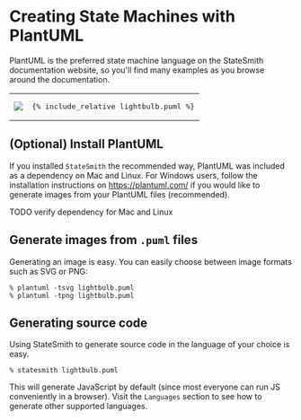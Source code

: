 # Creating State Machines with PlantUML 

PlantUML is the preferred state machine language on the StateSmith documentation website, so you'll find many examples as you browse around the documentation.

<table>
<tr>
<td>
<img src="lightbulb.svg">
</td>
<td>
<pre>
{% include_relative lightbulb.puml %}
</pre>
</td>
</tr>
</table>

## (Optional) Install PlantUML

If you installed `StateSmith` the recommended way, PlantUML was included as a dependency on Mac and Linux. For Windows users, follow the installation instructions on https://plantuml.com/ if you would like to generate images from your PlantUML files (recommended).

TODO verify dependency for Mac and Linux

## Generate images from `.puml` files

Generating an image is easy. You can easily choose between image formats such as SVG or PNG:

```
% plantuml -tsvg lightbulb.puml
% plantuml -tpng lightbulb.puml
```

## Generating source code

Using StateSmith to generate source code in the language of your choice is easy.

```
% statesmith lightbulb.puml
```

This will generate JavaScript by default (since most everyone can run JS conveniently in a browser). Visit the `Languages` section to see how to generate other supported languages.

